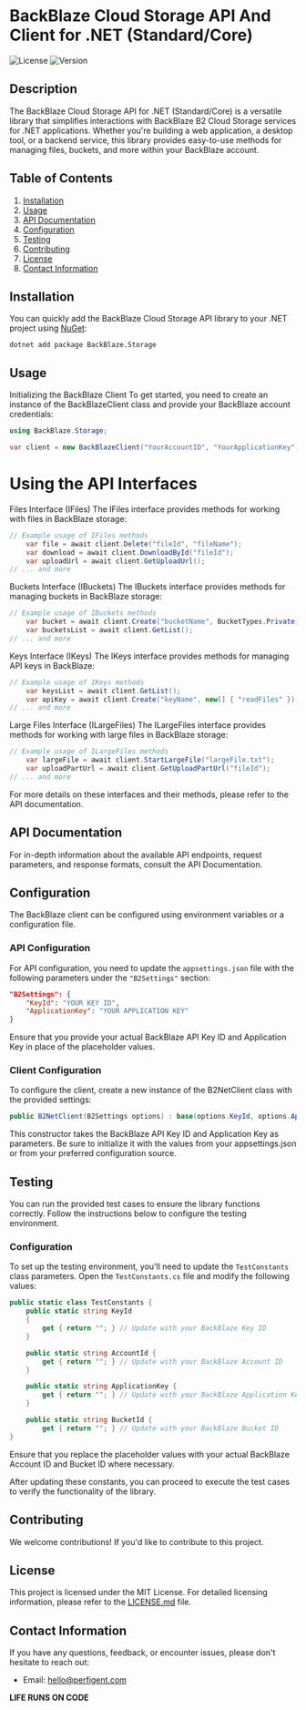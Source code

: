 # BackBlaze Cloud Storage API And Client for .NET (Standard/Core)

![License](https://img.shields.io/badge/license-MIT-blue.svg)
![Version](https://img.shields.io/badge/version-1.0.0-green.svg)

## Description

The BackBlaze Cloud Storage API for .NET (Standard/Core) is a versatile library that simplifies interactions with BackBlaze B2 Cloud Storage services for .NET applications. Whether you're building a web application, a desktop tool, or a backend service, this library provides easy-to-use methods for managing files, buckets, and more within your BackBlaze account.

## Table of Contents

1. [Installation](#installation)
2. [Usage](#usage)
3. [API Documentation](#api-documentation)
4. [Configuration](#configuration)
5. [Testing](#testing)
6. [Contributing](#contributing)
7. [License](#license)
8. [Contact Information](#contact-information)

## Installation

You can quickly add the BackBlaze Cloud Storage API library to your .NET project using [NuGet](https://www.nuget.org/packages/BackBlaze.Storage/):

```shell
dotnet add package BackBlaze.Storage
```

## Usage

Initializing the BackBlaze Client
To get started, you need to create an instance of the BackBlazeClient class and provide your BackBlaze account credentials:

```csharp
using BackBlaze.Storage;

var client = new BackBlazeClient("YourAccountID", "YourApplicationKey");
```

# Using the API Interfaces

Files Interface (IFiles)
The IFiles interface provides methods for working with files in BackBlaze storage:

```csharp
// Example usage of IFiles methods
    var file = await client.Delete("fileId", "fileName");
    var download = await client.DownloadById("fileId");
    var uploadUrl = await client.GetUploadUrl();
// ... and more
```

Buckets Interface (IBuckets)
The IBuckets interface provides methods for managing buckets in BackBlaze storage:

```csharp
// Example usage of IBuckets methods
    var bucket = await client.Create("bucketName", BucketTypes.Private);
    var bucketsList = await client.GetList();
// ... and more
```

Keys Interface (IKeys)
The IKeys interface provides methods for managing API keys in BackBlaze:

```csharp
// Example usage of IKeys methods
    var keysList = await client.GetList();
    var apiKey = await client.Create("keyName", new[] { "readFiles" });
// ... and more
```

Large Files Interface (ILargeFiles)
The ILargeFiles interface provides methods for working with large files in BackBlaze storage:

```csharp
// Example usage of ILargeFiles methods
    var largeFile = await client.StartLargeFile("largeFile.txt");
    var uploadPartUrl = await client.GetUploadPartUrl("fileId");
// ... and more
```

For more details on these interfaces and their methods, please refer to the API documentation.

## API Documentation

For in-depth information about the available API endpoints, request parameters, and response formats, consult the API Documentation.

## Configuration

The BackBlaze client can be configured using environment variables or a configuration file.

### API Configuration

For API configuration, you need to update the `appsettings.json` file with the following parameters under the `"B2Settings"` section:

```json
"B2Settings": {
    "KeyId": "YOUR KEY ID",
    "ApplicationKey": "YOUR APPLICATION KEY"
}
```
Ensure that you provide your actual BackBlaze API Key ID and Application Key in place of the placeholder values.

### Client Configuration

To configure the client, create a new instance of the B2NetClient class with the provided settings:

```csharp
public B2NetClient(B2Settings options) : base(options.KeyId, options.ApplicationKey)
```

This constructor takes the BackBlaze API Key ID and Application Key as parameters. Be sure to initialize it with the values from your appsettings.json or from your preferred configuration source.

## Testing

You can run the provided test cases to ensure the library functions correctly. Follow the instructions below to configure the testing environment.

### Configuration

To set up the testing environment, you'll need to update the `TestConstants` class parameters. Open the `TestConstants.cs` file and modify the following values:

```csharp
public static class TestConstants {
    public static string KeyId
    {
        get { return ""; } // Update with your BackBlaze Key ID
    }

    public static string AccountId {
        get { return ""; } // Update with your BackBlaze Account ID
    }

    public static string ApplicationKey {
        get { return ""; } // Update with your BackBlaze Application Key
    }

    public static string BucketId {
        get { return ""; } // Update with your BackBlaze Bucket ID
}
```

Ensure that you replace the placeholder values with your actual BackBlaze Account ID and Bucket ID where necessary.

After updating these constants, you can proceed to execute the test cases to verify the functionality of the library.

## Contributing

We welcome contributions! If you'd like to contribute to this project.

## License

This project is licensed under the MIT License. For detailed licensing information, please refer to the [LICENSE.md](LICENSE.md) file.

## Contact Information

If you have any questions, feedback, or encounter issues, please don't hesitate to reach out:

- Email: [hello@perfigent.com](mailto:hello@perfigent.com)

**LIFE RUNS ON CODE**
